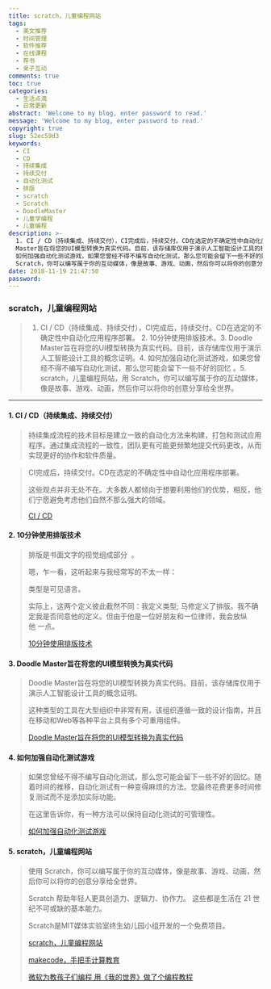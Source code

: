 ```yaml
---
title: scratch，儿童编程网站
tags:
  - 美文推荐
  - 时间管理
  - 软件推荐
  - 在线课程
  - 荐书
  - 亲子互动
comments: true
toc: true
categories:
  - 生活点滴
  - 日常更新
abstract: 'Welcome to my blog, enter password to read.'
message: 'Welcome to my blog, enter password to read.'
copyright: true
slug: 52ec59d3
keywords:
  - CI
  - CD
  - 持续集成
  - 持续交付
  - 自动化测试
  - 排版
  - scratch
  - Scratch
  - DoodleMaster
  - 儿童学编程
  - 儿童编程
description: >-
  1. CI / CD（持续集成、持续交付），CI完成后，持续交付。CD在选定的不确定性中自动化应用程序部署。 2. 10分钟使用排版技术。3. Doodle
  Master旨在将您的UI模型转换为真实代码。目前，该存储库仅用于演示人工智能设计工具的概念证明。4.
  如何加强自动化测试游戏，如果您曾经不得不编写自动化测试，那么您可能会留下一些不好的回忆 。5. scratch，儿童编程网站，用
  Scratch，你可以编写属于你的互动媒体，像是故事、游戏、动画，然后你可以将你的创意分享给全世界。
date: 2018-11-19 21:47:50
password:
---
```

<script type="text/javascript" src="/assets/js/dist/bai.js"></script>

### scratch，儿童编程网站
>  1. CI / CD（持续集成、持续交付），CI完成后，持续交付。CD在选定的不确定性中自动化应用程序部署。 2. 10分钟使用排版技术。3. Doodle Master旨在将您的UI模型转换为真实代码。目前，该存储库仅用于演示人工智能设计工具的概念证明。4.  如何加强自动化测试游戏，如果您曾经不得不编写自动化测试，那么您可能会留下一些不好的回忆 。5. scratch，儿童编程网站，用 Scratch，你可以编写属于你的互动媒体，像是故事、游戏、动画，然后你可以将你的创意分享给全世界。

---
#### 1. CI / CD（持续集成、持续交付）
> 持续集成流程的技术目标是建立一致的自动化方法来构建，打包和测试应用程序。通过集成流程的一致性，团队更有可能更频繁地提交代码更改，从而实现更好的协作和软件质量。

> CI完成后，持续交付。CD在选定的不确定性中自动化应用程序部署。
>
> 这些观点并非无处不在。大多数人都倾向于想要利用他们的优势，相反，他们宁愿避免考虑他们自然不那么强大的领域。
>
> [ CI / CD](https://luminousmen.com/post/5)

#### 2. 10分钟使用排版技术
> 排版是书面文字的视觉组成部分  。
>
> 嗯，乍一看，这听起来与我经常写的不太一样：
>
> 类型是可见语言。
>
> 实际上，这两个定义彼此截然不同：我定义类型; 马修定义了排版。我不确定我是否同意他的定义。但由于他是一位好朋友和一位律师，我会放纵他 一点。
>
> [10分钟使用排版技术](https://practicaltypography.com/)

#### 3. Doodle Master旨在将您的UI模型转换为真实代码
> Doodle Master旨在将您的UI模型转换为真实代码。目前，该存储库仅用于演示人工智能设计工具的概念证明。
>
> 这种类型的工具在大型组织中非常有用，该组织遵循一致的设计指南，并且在移动和Web等各种平台上具有多个可重用组件。
>
> [Doodle Master旨在将您的UI模型转换为真实代码](https://github.com/karanchahal/DoodleMaster)

#### 4. 如何加强自动化测试游戏
> 如果您曾经不得不编写自动化测试，那么您可能会留下一些不好的回忆。随着时间的推移，自动化测试有一种变得麻烦的方法。您最终花费更多时间修复测试而不是添加实际功能。
>
> 在这里告诉你，有一种方法可以保持自动化测试的可管理性。
>
> [如何加强自动化测试游戏](http://www.lanraccoon.com/2018/how-to-step-up-your-automated-tests-game/)

#### 5. scratch，儿童编程网站
> 使用 Scratch，你可以编写属于你的互动媒体，像是故事、游戏、动画，然后你可以将你的创意分享给全世界。
>
> Scratch 帮助年轻人更具创造力、逻辑力、协作力。 这些都是生活在 21 世纪不可或缺的基本能力。
>
> Scratch是MIT媒体实验室终生幼儿园小组开发的一个免费项目。
>
> [scratch，儿童编程网站](https://scratch.mit.edu/)
>
> [makecode，手把手计算教育](https://www.microsoft.com/en-us/makecode)
>
> [微软为教孩子们编程 用《我的世界》做了个编程教程](https://code.org/)
